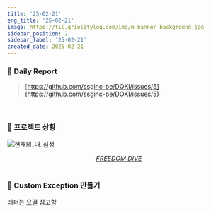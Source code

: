 ```yaml
---
title: '25-02-21'
eng_title: '25-02-21'
image: https://til.qriositylog.com/img/m_banner_background.jpg
sidebar_position: 2
sidebar_label: '25-02-21'
created_date: 2025-02-21
---
```


### 📌 Daily Report
> [https://github.com/ssginc-be/DOKI/issues/5](https://github.com/ssginc-be/DOKI/issues/5)

<br/>

### 📌 프로젝트 상황
![현재의_내_심정](https://github.com/user-attachments/assets/30fb8864-f1d4-41db-88ba-6a1285395a84)

<center><a href="https://youtu.be/VsYLIg67pYo"><span style={{fontSize:"18px"}}><i>FREEDOM DIVE</i></span></a></center>

<br/>

### 📌 Custom Exception 만들기

레퍼는 [요걸](https://velog.io/@rungoat/SpringBoot-Custom-Exception-%EC%B2%98%EB%A6%AC) 참고함

